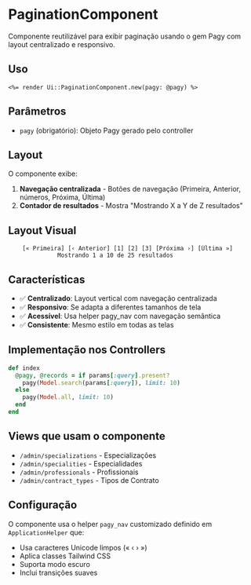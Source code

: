 # PaginationComponent

Componente reutilizável para exibir paginação usando o gem Pagy com layout centralizado e responsivo.

## Uso

```erb
<%= render Ui::PaginationComponent.new(pagy: @pagy) %>
```

## Parâmetros

- `pagy` (obrigatório): Objeto Pagy gerado pelo controller

## Layout

O componente exibe:
1. **Navegação centralizada** - Botões de navegação (Primeira, Anterior, números, Próxima, Última)
2. **Contador de resultados** - Mostra "Mostrando X a Y de Z resultados"

## Layout Visual

```
    [« Primeira] [‹ Anterior] [1] [2] [3] [Próxima ›] [Última »]
              Mostrando 1 a 10 de 25 resultados
```

## Características

- ✅ **Centralizado**: Layout vertical com navegação centralizada
- ✅ **Responsivo**: Se adapta a diferentes tamanhos de tela  
- ✅ **Acessível**: Usa helper pagy_nav com navegação semântica
- ✅ **Consistente**: Mesmo estilo em todas as telas

## Implementação nos Controllers

```ruby
def index
  @pagy, @records = if params[:query].present?
    pagy(Model.search(params[:query]), limit: 10)
  else
    pagy(Model.all, limit: 10)
  end
end
```

## Views que usam o componente

- `/admin/specializations` - Especializações
- `/admin/specialities` - Especialidades  
- `/admin/professionals` - Profissionais
- `/admin/contract_types` - Tipos de Contrato

## Configuração

O componente usa o helper `pagy_nav` customizado definido em `ApplicationHelper` que:
- Usa caracteres Unicode limpos (« ‹ › ») 
- Aplica classes Tailwind CSS
- Suporta modo escuro
- Inclui transições suaves
